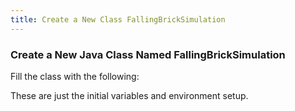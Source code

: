 ```yaml
---
title: Create a New Class FallingBrickSimulation
---
```

### Create a New Java Class Named FallingBrickSimulation
   Fill the class with the following:

   These are just the initial variables and environment setup.

<pre><code data-url-index="0" data-snippet="complete" id="FallingBrickSim"></code></pre>


<script id="snippetscript" src=https://cdn.rawgit.com/ihmcrobotics/ihmcrobotics.github.io/source/websitedocs/website/static/snippetautomation/codesnippets.js sources=Array.of("https://cdn.rawgit.com/ihmcrobotics/ihmc-open-robotics-software/7e9f65db/example-simulations/src/main/java/us/ihmc/exampleSimulations/fallingBrick/FallingBrickSimulation.java")></script>
